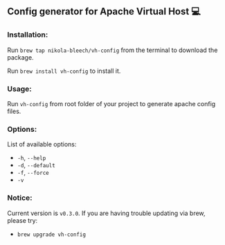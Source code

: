 ## Config generator for Apache Virtual Host :computer:

### Installation:
Run `brew tap nikola-bleech/vh-config` from the terminal to download the package.

Run `brew install vh-config` to install it.

### Usage:
Run `vh-config` from root folder of your project to generate apache config files.

### Options:
List of available options:
* `-h`, `--help`
* `-d`, `--default`
* `-f`,  `--force`
* `-v`

### Notice:
Current version is `v0.3.0`. If you are having trouble updating via brew, please try:
* `brew upgrade vh-config`
